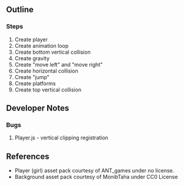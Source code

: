 ## Outline

### Steps
1. Create player
2. Create animation loop
3. Create bottom vertical collision
4. Create gravity
5. Create "move left" and "move right"
6. Create horizontal collision
7. Create "jump"
8. Create platforms
9. Create top vertical collision

## Developer Notes

### Bugs
1. Player.js - vertical clipping registration

## References
- Player (girl) asset pack courtesy of ANT_games under no license.
- Background asset pack courtesy of MonibTaha under CC0 License
